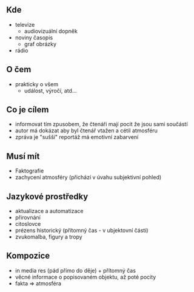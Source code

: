 ## Kde
- televize
  - audiovizuální dopněk
- noviny časopis
  - graf obrázky
- rádio
## O čem
- prakticky o všem
  - událost, výročí, atd...
## Co je cílem
- informovat tím zpusobem, že čtenáři mají pocit že jsou sami součástí
- autor má dokázat aby byl čtenář vtažen a cétil atmosféru
- zpráva je "sušší" reportáž má emotivní zabarvení
## Musí mít
- Faktografie
- zachycení atmosféry (přichází v úvahu subjektivní pohled)
## Jazykové prostředky
- aktualizace a automatizace
- přirovnání
- citoslovce
- prézens historický (přítomný čas - v ubjektovní části)
- zvukomalba, figury a tropy
## Kompozice
- in media res (pád přímo do děje) + přítomný čas
- věcné informace o popisovaném objektu, až poté pocity
- fakta => atmosféra